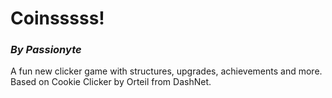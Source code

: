 # Coinsssss!
### *By Passionyte*
A fun new clicker game with structures, upgrades, achievements and more.
Based on Cookie Clicker by Orteil from DashNet.
